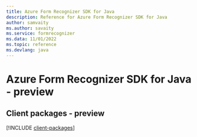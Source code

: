 ```yaml
---
title: Azure Form Recognizer SDK for Java
description: Reference for Azure Form Recognizer SDK for Java
author: samvaity
ms.author: savaity
ms.service: formrecognizer
ms.data: 11/01/2022
ms.topic: reference
ms.devlang: java
---
```

# Azure Form Recognizer SDK for Java - preview

## Client packages - preview
[!INCLUDE [client-packages](form-recognizer-client-index.md)]